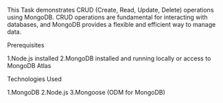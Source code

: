 This Task demonstrates CRUD (Create, Read, Update, Delete) operations using MongoDB. CRUD operations are fundamental for interacting with databases, and MongoDB provides a flexible and efficient way to manage data.

Prerequisites

1.Node.js installed
2.MongoDB installed and running locally or access to MongoDB Atlas

Technologies Used

1.MongoDB
2.Node.js
3.Mongoose (ODM for MongoDB)
